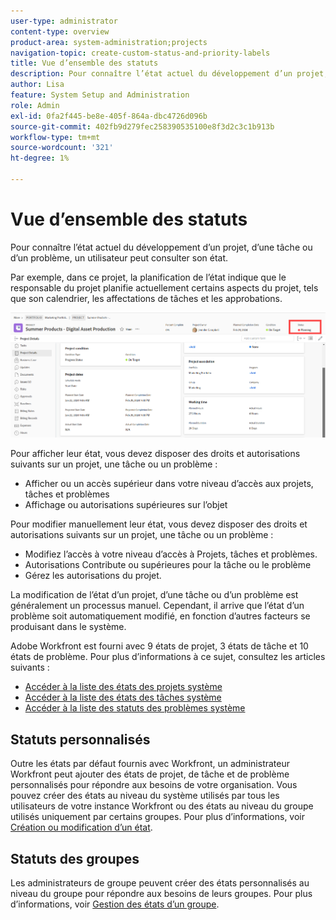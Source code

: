 ```yaml
---
user-type: administrator
content-type: overview
product-area: system-administration;projects
navigation-topic: create-custom-status-and-priority-labels
title: Vue d’ensemble des statuts
description: Pour connaître l’état actuel du développement d’un projet, d’une tâche ou d’un problème, un utilisateur peut consulter son état.
author: Lisa
feature: System Setup and Administration
role: Admin
exl-id: 0fa2f445-be8e-405f-864a-dbc4726d096b
source-git-commit: 402fb9d279fec258390535100e8f3d2c3c1b913b
workflow-type: tm+mt
source-wordcount: '321'
ht-degree: 1%

---
```


# Vue d’ensemble des statuts

<!-- Audited: 01/2024 -->

Pour connaître l’état actuel du développement d’un projet, d’une tâche ou d’un problème, un utilisateur peut consulter son état.

Par exemple, dans ce projet, la planification de l’état indique que le responsable du projet planifie actuellement certains aspects du projet, tels que son calendrier, les affectations de tâches et les approbations.

![Exemple d’état de projet](assets/statuses-overview.png)

Pour afficher leur état, vous devez disposer des droits et autorisations suivants sur un projet, une tâche ou un problème :

* Afficher ou un accès supérieur dans votre niveau d’accès aux projets, tâches et problèmes
* Affichage ou autorisations supérieures sur l’objet

Pour modifier manuellement leur état, vous devez disposer des droits et autorisations suivants sur un projet, une tâche ou un problème :

* Modifiez l’accès à votre niveau d’accès à Projets, tâches et problèmes.
* Autorisations Contribute ou supérieures pour la tâche ou le problème
* Gérez les autorisations du projet.

La modification de l’état d’un projet, d’une tâche ou d’un problème est généralement un processus manuel. Cependant, il arrive que l’état d’un problème soit automatiquement modifié, en fonction d’autres facteurs se produisant dans le système.

Adobe Workfront est fourni avec 9 états de projet, 3 états de tâche et 10 états de problème. Pour plus d’informations à ce sujet, consultez les articles suivants :

* [Accéder à la liste des états des projets système](../../../administration-and-setup/customize-workfront/creating-custom-status-and-priority-labels/project-statuses.md)
* [Accéder à la liste des états des tâches système](../../../administration-and-setup/customize-workfront/creating-custom-status-and-priority-labels/task-statuses.md)
* [Accéder à la liste des statuts des problèmes système](../../../administration-and-setup/customize-workfront/creating-custom-status-and-priority-labels/issue-statuses.md)

## Statuts personnalisés

Outre les états par défaut fournis avec Workfront, un administrateur Workfront peut ajouter des états de projet, de tâche et de problème personnalisés pour répondre aux besoins de votre organisation. Vous pouvez créer des états au niveau du système utilisés par tous les utilisateurs de votre instance Workfront ou des états au niveau du groupe utilisés uniquement par certains groupes. Pour plus d’informations, voir [Création ou modification d’un état](../../../administration-and-setup/customize-workfront/creating-custom-status-and-priority-labels/create-or-edit-a-status.md).

## Statuts des groupes

Les administrateurs de groupe peuvent créer des états personnalisés au niveau du groupe pour répondre aux besoins de leurs groupes. Pour plus d’informations, voir [Gestion des états d’un groupe](../../../administration-and-setup/manage-groups/manage-group-statuses/manage-group-statuses.md).
